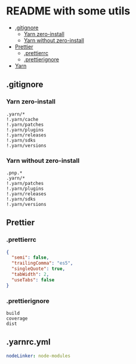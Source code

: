 # README with some utils

- [.gitignore](#gitignore) 
  - [Yarn zero-install](#yarn-zero-install) 
  - [Yarn without zero-install](#yarn-without-zero-install) 
- [Prettier](#prettier)
  - [.prettierrc](#prettierrc)
  - [.prettierignore](#prettierignore)
- [Yarn](#yarnrcyml)

## .gitignore


### Yarn zero-install 
```gitignore
.yarn/*
!.yarn/cache
!.yarn/patches
!.yarn/plugins
!.yarn/releases
!.yarn/sdks
!.yarn/versions
```

### Yarn without zero-install
```gitignore
.pnp.*
.yarn/*
!.yarn/patches
!.yarn/plugins
!.yarn/releases
!.yarn/sdks
!.yarn/versions
```

## Prettier

### .prettierrc
```json
{
  "semi": false,
  "trailingComma": "es5",
  "singleQuote": true,
  "tabWidth": 2,
  "useTabs": false
}
```

### .prettierignore

```ignore
build
coverage
dist
```

## .yarnrc.yml
```yml
nodeLinker: node-modules
```

